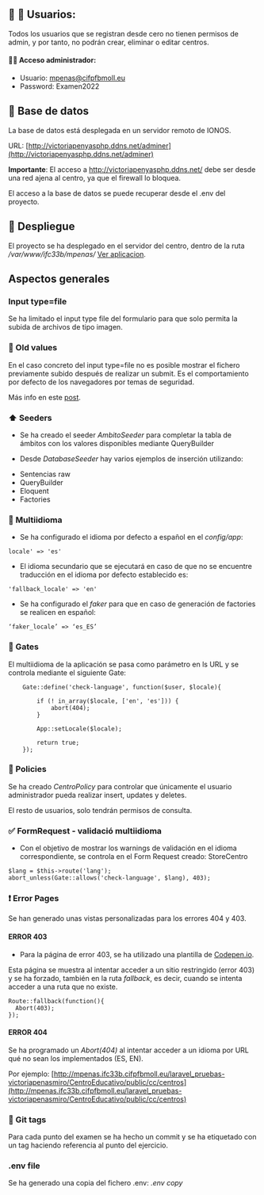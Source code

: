 ## 👤 👤 Usuarios:
Todos los usuarios que se registran desde cero no tienen permisos de admin, y por tanto, no podrán crear, eliminar o editar centros.

#### 👩‍🏫 Acceso administrador:
* Usuario: mpenas@cifpfbmoll.eu
* Password: Examen2022

## 💾 Base de datos
La base de datos está desplegada en un servidor remoto de IONOS.

URL: [http://victoriapenyasphp.ddns.net/adminer](http://victoriapenyasphp.ddns.net/adminer)

**Importante**: El acceso a http://victoriapenyasphp.ddns.net/ debe ser desde una red ajena al centro, ya que el firewall lo bloquea.

El acceso a la base de datos se puede recuperar desde el .env del proyecto.

## 🚀 Despliegue

El proyecto se ha desplegado en el servidor del centro, dentro de la ruta */var/www/ifc33b/mpenas/* [Ver aplicacion](http://mpenas.ifc33b.cifpfbmoll.eu/laravel_pruebas-victoriapenasmiro/CentroEducativo/public/es/centros).

## Aspectos generales
### Input type=file
Se ha limitado el input type file del formulario para que solo permita la subida de archivos de tipo imagen.

### 🔁 Old values
En el caso concreto del input type=file no es posible mostrar el fichero previamente subido después de realizar un submit. Es el comportamiento por defecto de los navegadores por temas de seguridad.

Más info en este [post](https://stackoverflow.com/questions/16365668/pre-populate-html-form-file-input).

### ⬆️ Seeders

* Se ha creado el seeder *AmbitoSeeder* para completar la tabla de ámbitos con los valores disponibles mediante QueryBuilder

* Desde *DatabaseSeeder* hay varios ejemplos de inserción utilizando:

- Sentencias raw
- QueryBuilder
- Eloquent
- Factories

### 🔡 Multiidioma
* Se ha configurado el idioma por defecto a español en el *config/app*:

~~~
locale' => 'es'
~~~

* El idioma secundario que se ejecutará en caso de que no se encuentre traducción en el idioma por defecto establecido es:

~~~
'fallback_locale' => 'en'
~~~

* Se ha configurado el *faker* para que en caso de generación de factories se realicen en español:

~~~
‘faker_locale’ => ‘es_ES’
~~~

### 🚪 Gates
El multiidioma de la aplicación se pasa como parámetro en ls URL y se controla mediante el siguiente Gate:

~~~
    Gate::define('check-language', function($user, $locale){

        if (! in_array($locale, ['en', 'es'])) {
            abort(404);
        }

        App::setLocale($locale);

        return true;
    });
~~~

### 🔐 Policies
Se ha creado *CentroPolicy* para controlar que únicamente el usuario administrador pueda realizar insert, updates y deletes.

El resto de usuarios, solo tendrán permisos de consulta.

### ✅ FormRequest - validació multiidioma
* Con el objetivo de mostrar los warnings de validación en el idioma correspondiente, se controla en el Form Request creado: StoreCentro

~~~
$lang = $this->route('lang');
abort_unless(Gate::allows('check-language', $lang), 403);
~~~

### ❗ Error Pages
Se han generado unas vistas personalizadas para los errores 404 y 403.

#### ERROR 403

* Para la página de error 403, se ha utilizado una plantilla de [Codepen.io](https://codepen.io/Mansoour/pen/LgGGvm).

Esta página se muestra al intentar acceder a un sitio restringido (error 403) y se ha forzado, también en la ruta *fallback*, es decir, cuando se intenta acceder a una ruta que no existe.

~~~
Route::fallback(function(){
  Abort(403);
});
~~~

#### ERROR 404

Se ha programado un *Abort(404)* al intentar acceder a un idioma por URL qué no sean los implementados (ES, EN).

Por ejemplo: [http://mpenas.ifc33b.cifpfbmoll.eu/laravel_pruebas-victoriapenasmiro/CentroEducativo/public/cc/centros](http://mpenas.ifc33b.cifpfbmoll.eu/laravel_pruebas-victoriapenasmiro/CentroEducativo/public/cc/centros)

### 🔖 Git tags
Para cada punto del examen se ha hecho un commit y se ha etiquetado con un tag haciendo referencia al punto del ejercicio.

### .env file
Se ha generado una copia del fichero .env: *.env copy*



